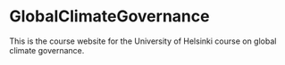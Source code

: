 # GlobalClimateGovernance
This is the course website for the University of Helsinki course on global climate governance.
